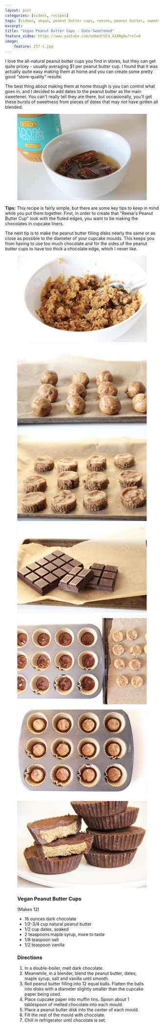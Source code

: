 ```yaml
---
layout: post
categories: [videos, recipes]
tags: [videos, vegan, peanut butter cups, reeses, peanut butter, sweets]
excerpt: 
title: "Vegan Peanut Butter Cups - Date-Sweetened"
feature_video: https://www.youtube.com/embed/UI4_AIANg8w?rel=0
image:
    feature: 257-1.jpg
---
```


I love the all-natural peanut butter cups you find in stores, but they can get quite pricey - usually averaging $1 per peanut butter cup.  I found that it was actually quite easy making them at home and you can create some pretty good "store-quality" results.  

The best thing about making them at home though is you can control what goes in, and I decided to add dates to the peanut butter as the main sweetener.  You can't really tell they are there, but occasionally, you'll get these bursts of sweetness from pieces of dates that may not have gotten all blended.


<figure>
    <img src="/images/257-2.jpg">
</figure> 

__Tips:__ This recipe is fairly simple, but there are some key tips to keep in mind while you put them together.  First, in order to create that "Reese's Peanut Butter Cup" look with the fluted edges, you want to be making the chocolates in cupcake liners.

The next tip is to make the peanut butter filling disks nearly the same or as close as possible to the diameter of your cupcake moulds. This keeps you from having to use too much chocolate and for the sides of the peanut butter cups to have too thick a chocolate edge, which I never like.


<figure>
    <img src="/images/257-3.jpg">
</figure> 


<figure class="half">
<img src="/images/257-5.jpg">
<img src="/images/257-7.jpg">
</figure>



<figure>
    <img src="/images/257-4.jpg">
</figure> 

<figure>
    <img src="/images/257-9.jpg">
</figure> 

<figure>
    <img src="/images/257-10.jpg">
</figure> 

<figure>
    <img src="/images/257-1.jpg">
</figure> 

<figure class="ingredients" markdown="1">

### Vegan Peanut Butter Cups

(Makes 12)

- 16 ounces dark chocolate
- 1/2-3/4 cup natural peanut butter
- 1/2 cup dates, soaked
- 2 teaspoons maple syrup, more to taste
- 1/8 teaspoon salt
- 1/2 teaspoon vanilla

</figure>

<figure class="directions" markdown="1">

### Directions

1. In a double-boiler, melt dark chocolate.
2. Meanwhile, in a blender, blend the peanut butter, dates, maple syrup, salt and vanilla until smooth.
3. Roll peanut butter filling into 12 equal balls.  Flatten the balls into disks with a diameter slightly smaller than the cupcake paper being used.
4. Place cupcake paper into muffin tins.  Spoon about 1 tablespoon of melted chocolate into each mould.
5. Place a peanut butter disk into the center of each mould.
6. Fill the rest of the mould with chocolate.  
7. Chill in refrigerator until chocolate is set.
